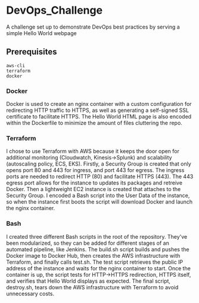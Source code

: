 # DevOps_Challenge

A challenge set up to demonstrate DevOps best practices by serving a simple Hello World webpage

## Prerequisites
```
aws-cli
terraform
docker
```
### Docker
Docker is used to create an nginx container with a custom configuration for redirecting HTTP traffic to HTTPS, as well as generating a self-signed SSL certificate to facilitate HTTPS. The Hello World HTML page is also encoded within the Dockerfile to minimize the amount of files cluttering the repo.
### Terraform
I chose to use Terraform with AWS because it keeps the door open for additional monitoring (Cloudwatch, Kinesis->Splunk) and scalability (autoscaling policy, ECS, EKS). Firstly, a Security Group is created that only opens port 80 and 443 for ingress, and port 443 for egress. The ingress ports are needed to redirect HTTP (80) and facilitate HTTPS (443). The 443 egress port allows for the instance to updates its packages and retreive Docker. Then a lightweight EC2 instance is created that attaches to the Security Group. I encoded a Bash script into the User Data of the instance, so when the instance first boots the script will download Docker and launch the nginx container.
### Bash
I created three different Bash scripts in the root of the repository. They've been modularized, so they can be added for different stages of an automated pipeline, like Jenkins. The build.sh script builds and pushes the Docker image to Docker Hub, then creates the AWS infrastructure with Terraform, and finally calls test.sh. The test script retrieves the public IP address of the instance and waits for the nginx container to start. Once the container is up, the script tests for HTTP->HTTPS redirection, HTTPS itself, and verifies that Hello World displays as expected. The final script, destroy.sh, tears down the AWS infrastructure with Terraform to avoid unnecessary costs.
